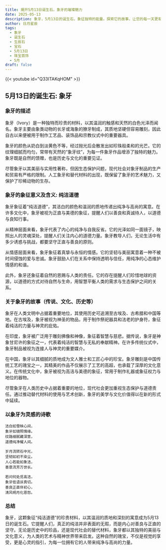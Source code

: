 ```yaml
---
title: 揭开5月13日诞生石，象牙的璀璨魅力
date: 2025-05-13
description: 象牙，5月13日的诞生石，象征独特的能量。探索它的故事，让您的每一天更有意义。
author: 日月星辰
tags:
  - 象牙
  - 诞生石
  - 生辰石
  - 宝石
  - 5月13日
  - 珠宝首饰
  - 5月
draft: false
---
```


{{< youtube id="Q33ITAKqHOM" >}}

## 5月13日的诞生石: 象牙

### 象牙的描述

象牙（Ivory）是一种独特而珍贵的材料，以其温润的触感和天然的白色光泽而闻名。象牙主要由象类动物的长牙或海象的獠牙制成，其质地坚硬但容易雕刻，因此自古以来便被用于制作工艺品、装饰品和宗教仪式中的重要器具。

象牙的颜色从奶白到淡黄色不等，经过抛光后会散发出如珍珠般柔和的光芒。它的纹理细腻而均匀，常带有天然的“象牙纹”，为每一件象牙作品增添了独特的魅力。象牙既是自然的馈赠，也是历史与文化的重要见证。

尽管象牙以其美丽与实用性著称，但因生态保护问题，现代社会对象牙制品的生产和贸易有严格的限制。人工象牙和替代材料的出现，既保留了象牙的艺术魅力，又保护了珍稀动物的生存。

### 象牙的象征意义及含义: 纯洁道德

象牙象征着“纯洁道德”，其洁白的颜色和温润的质地传递出纯净与高尚的寓意。在许多文化中，象牙被视为正直与美德的象征，提醒人们以善良和真诚待人，以道德与良知行事。

从精神层面来看，象牙代表了内心的纯净与自我反省。它的光泽如同一面镜子，映照出人的灵魂深处，提醒人们关注内心的道德力量。象牙教导人们，无论生活中有多少诱惑与挑战，都要坚守正直与善良的原则。

从情感层面来看，象牙象征着真挚与永恒的情感。它的坚韧与美丽寓意着一种不被时间侵蚀的爱与忠诚。象牙鼓励人们在关系中保持透明与信任，用纯净的心态维护情感的和谐。

此外，象牙还象征着自然的恩赐与人类的责任。它的存在提醒人们珍惜地球的资源，以道德的方式对待自然与生命，用智慧平衡人类的需求与生态保护之间的关系。

### 关于象牙的故事（传说、文化、历史等）

象牙在人类文明中占据着重要地位，其使用历史可追溯至古埃及、古希腊和中国等地。在古埃及，象牙被视为神圣的物品，用于制作祭祀器具和法老的护身符，象征着纯洁的力量与神灵的庇佑。

在印度，象牙被广泛用于雕刻佛像和神像，象征着智慧与慈悲。据传说，象牙是神象甘尼许的象征之一，代表着纯洁的智慧与无私的奉献精神。在许多传统仪式中，象牙制品被视为连接人与神灵的重要媒介。

在中国，象牙以其细腻的质地成为文人雅士和工匠心中的珍宝。象牙雕刻是中国传统工艺的瑰宝之一，其精美的作品不仅展示了工艺的高超，也承载了深厚的文化意义。在传统文化中，象牙被视为高洁与美德的象征，常用于制作礼器或象征权力与地位的器物。

尽管象牙在人类历史中占据着重要的地位，现代社会更加重视生态保护与道德责任。通过推动替代材料的使用与艺术创新，象牙的美学与文化价值得以在新的形式中延续。

### 以象牙为灵感的诗歌

```
洁白如雪映心间，  
象牙如镜照情缘。  
纹路细腻藏深意，  
道德纯净耀人间。  

岁月流转石中光，  
坚韧如初不染尘。  
人心若能如象洁，  
善意流芳万世长。  

若问何处觅高洁，  
象牙低语诉真切。  
善良正直伴初心，  
清风明月化恩怨。  
```

### 总结

象牙，这颗象征“纯洁道德”的珍贵材料，以其温润的质地和深刻的寓意成为5月13日的诞生石。它提醒人们，真正的纯洁并非表面的无瑕，而是内心对善良与正直的坚守。无论是历史中的珍品，还是现代社会的替代材料，象牙都以其独特的美丽与文化意义，为人类的艺术与精神世界带来启发。这种自然的瑰宝，不仅是视觉的享受，更是心灵的指引，为每一位拥有它的人带来纯净与高尚的力量。